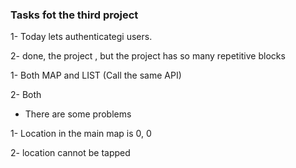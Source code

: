 ### Tasks fot the third project


1- Today lets authenticategi users.


2- done, the project , but the project has so many repetitive blocks


1- Both MAP and LIST (Call the same API)

2- Both


- There are some problems

1- Location in the main map is 0, 0

2- location cannot be tapped 
